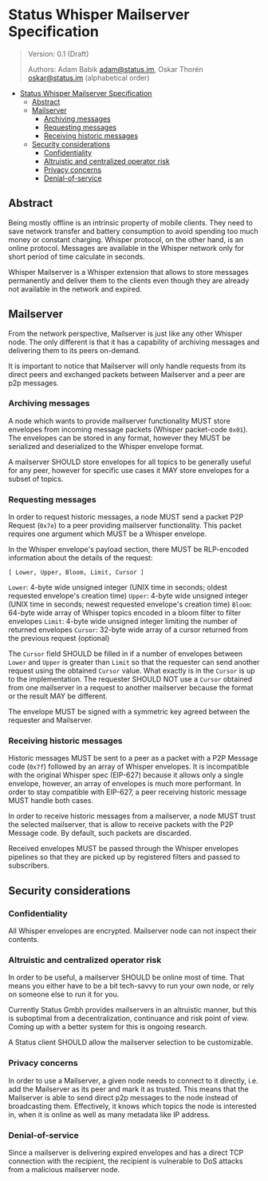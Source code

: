 # Status Whisper Mailserver Specification
> Version: 0.1 (Draft)
>
> Authors: Adam Babik <adam@status.im>, Oskar Thorén <oskar@status.im> (alphabetical order)

- [Status Whisper Mailserver Specification](#status-whisper-mailserver-specification)
  - [Abstract](#abstract)
  - [Mailserver](#mailserver)
    - [Archiving messages](#archiving-messages)
    - [Requesting messages](#requesting-messages)
    - [Receiving historic messages](#receiving-historic-messages)
  - [Security considerations](#security-considerations)
    - [Confidentiality](#confidentiality)
    - [Altruistic and centralized operator risk](#altruistic-and-centralized-operator-risk)
    - [Privacy concerns](#privacy-concerns)
    - [Denial-of-service](#denial-of-service)

## Abstract

Being mostly offline is an intrinsic property of mobile clients. They need to save network transfer and battery consumption to avoid spending too much money or constant charging. Whisper protocol, on the other hand, is an online protocol. Messages are available in the Whisper network only for short period of time calculate in seconds.

Whisper Mailserver is a Whisper extension that allows to store messages permanently and deliver them to the clients even though they are already not available in the network and expired.

## Mailserver

From the network perspective, Mailserver is just like any other Whisper node. The only different is that it has a capability of archiving messages and delivering them to its peers on-demand.

It is important to notice that Mailserver will only handle requests from its direct peers and exchanged packets between Mailserver and a peer are p2p messages.

### Archiving messages

A node which wants to provide mailserver functionality MUST store envelopes from incoming message packets (Whisper packet-code `0x01`). The envelopes can be stored in any format, however they MUST be serialized and deserialized to the Whisper envelope format.

A mailserver SHOULD store envelopes for all topics to be generally useful for any peer, however for specific use cases it MAY store envelopes for a subset of topics.

### Requesting messages

In order to request historic messages, a node MUST send a packet P2P Request (`0x7e`) to a peer providing mailserver functionality. This packet requires one argument which MUST be a Whisper envelope.

In the Whisper envelope's payload section, there MUST be RLP-encoded information about the details of the request:

```
[ Lower, Upper, Bloom, Limit, Cursor ]
```

`Lower`: 4-byte wide unsigned integer (UNIX time in seconds; oldest requested envelope's creation time)
`Upper`: 4-byte wide unsigned integer (UNIX time in seconds; newest requested envelope's creation time)
`Bloom`: 64-byte wide array of Whisper topics encoded in a bloom filter to filter envelopes
`Limit`: 4-byte wide unsigned integer limiting the number of returned envelopes
`Cursor`: 32-byte wide array of a cursor returned from the previous request (optional)

The `Cursor` field SHOULD be filled in if a number of envelopes between `Lower` and `Upper` is greater than `Limit` so that the requester can send another request using the obtained `Cursor` value. What exactly is in the `Cursor` is up to the implementation. The requester SHOULD NOT use a `Cursor` obtained from one mailserver in a request to another mailserver because the format or the result MAY be different.

The envelope MUST be signed with a symmetric key agreed between the requester and Mailserver.

### Receiving historic messages

Historic messages MUST be sent to a peer as a packet with a P2P Message code (`0x7f`) followed by an array of Whisper envelopes. It is incompatible with the original Whisper spec (EIP-627) because it allows only a single envelope, however, an array of envelopes is much more performant. In order to stay compatible with EIP-627, a peer receiving historic message MUST handle both cases.

In order to receive historic messages from a mailserver, a node MUST trust the selected mailserver, that is allow to receive packets with the P2P Message code. By default, such packets are discarded.

Received envelopes MUST be passed through the Whisper envelopes pipelines so that they are picked up by registered filters and passed to subscribers.

## Security considerations

### Confidentiality

All Whisper envelopes are encrypted. Mailserver node can not inspect their contents.

### Altruistic and centralized operator risk

In order to be useful, a mailserver SHOULD be online most of time. That means
you either have to be a bit tech-savvy to run your own node, or rely on someone
else to run it for you.

Currently Status Gmbh provides mailservers in an altruistic manner, but this is
suboptimal from a decentralization, continuance and risk point of view. Coming
up with a better system for this is ongoing research.

A Status client SHOULD allow the mailserver selection to be customizable.

### Privacy concerns

In order to use a Mailserver, a given node needs to connect to it directly,
i.e. add the Mailserver as its peer and mark it as trusted. This means that the
Mailserver is able to send direct p2p messages to the node instead of
broadcasting them. Effectively, it knows which topics the node is interested in,
when it is online as well as many metadata like IP address.

### Denial-of-service

Since a mailserver is delivering expired envelopes and has a direct TCP connection with the recipient, the recipient is vulnerable to DoS attacks from a malicious mailserver node.
